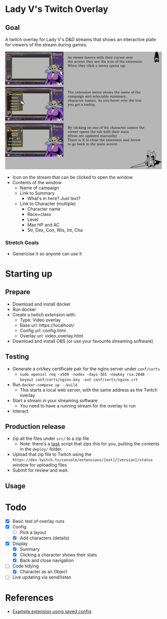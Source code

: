# Lady V's Twitch Overlay

## Goal

A twitch overlay for Lady V's D&D streams that shows an interactive plate for viewers of the stream during games.

![Mockup](mockup.png)

* Icon on the stream that can be clicked to open the window
* Contents of the window
  * Name of campaign
  * Link to Summary
    * What's in here? Just text?
  * Link to Character (multiple)
    * Character name
    * Race+class
    * Level
    * Max HP and AC
    * Str, Dex, Con, Wis, Int, Cha

### Stretch Goals

* Genericise it so anyone can use it

# Starting up

## Prepare

* Download and install docker
* Run docker
* Create a twitch extension with:
  * Type: Video overlay
  * Base url: https://localhost/
  * Config url: config.html
  * Overlay url: video_overlay.html
* Download and install OBS (or use your favourite streaming software)

## Testing

* Generate a crt/key certificate pair for the nginx server under `conf/certs`
  * `sudo openssl req -x509 -nodes -days 365 -newkey rsa:2048 -keyout conf/certs/nginx.key -out conf/certs/nginx.crt`
* Run `docker-compose up --build`
  * This starts a local web server, with the same address as the Twitch overlay
* Start a stream in your streaming software
  * You need to have a running stream for the overlay to run
* Interact

## Production release

* zip all the files under `src/` to a zip file
  * Note: there's a [task](https://taskfile.dev) script that zips this for you, putting the contents in the `deploy/` folder.
* Upload that zip file to Twitch using the `https://dev.twitch.tv/console/extensions/[ext]/[version]/status` window for uploading files
* Submit for review and wait.

## Usage

# Todo

* [x] Basic test of overlay runs
* [x] Config
  * [ ] Pick a layout
  * [x] Add characters (details)
* [x] Display
  * [x] Summary
  * [x] Clicking a character shows their stats
  * [x] Back and close navigation
* [ ] Code tidying
  * [x] Character as an Object
* [ ] Live updating via send/listen

# References

* [Example extension using saved config](https://github.com/twitchdev/bot-commander)